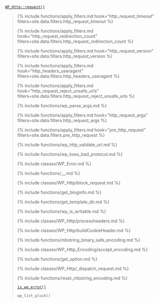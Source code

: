 <p><code><a href="https://developer.wordpress.org/reference/classes/wp_http/request/">WP_Http::request()</a></code></p>

<blockquote>

{% include functions/apply_filters.md hook="http_request_timeout" filters=site.data.filters.http_request_timeout %}

{% include functions/apply_filters.md hook="http_request_redirection_count" filters=site.data.filters.http_request_redirection_count %}

{% include functions/apply_filters.md hook="http_request_version" filters=site.data.filters.http_request_version %}

{% include functions/apply_filters.md hook="http_headers_useragent" filters=site.data.filters.http_headers_useragent %}

{% include functions/apply_filters.md hook="http_request_reject_unsafe_urls" filters=site.data.filters.http_request_reject_unsafe_urls %}

{% include functions/wp_parse_args.md %}

{% include functions/apply_filters.md hook="http_request_args" filters=site.data.filters.http_request_args %}

{% include functions/apply_filters.md hook="pre_http_request" filters=site.data.filters.pre_http_request %}

{% include functions/wp_http_validate_url.md %}

{% include functions/wp_kses_bad_protocol.md %}

{% include classes/WP_Error.md %}

{% include functions/__.md %}

{% include classes/WP_Http/block_request.md %}

{% include functions/get_bloginfo.md %}

{% include functions/get_template_dir.md %}

{% include functions/wp_is_writable.md %}

{% include classes/WP_Http/processheaders.md %}

{% include classes/WP_Http/buildCookieHeader.md %}

{% include functions/mbstring_binary_safe_encoding.md %}

{% include classes/WP_Http_Encoding/accept_encoding.md %}

{% include functions/get_option.md %}

{% include classes/WP_Http/_dispatch_request.md %}

{% include functions/reset_mbstring_encoding.md %}

 [`is_wp_error()`](https://developer.wordpress.org/reference/functions/is_wp_error/)
 
 `wp_list_pluck()`

</blockquote>
